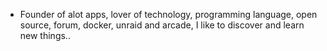 - Founder of alot apps, lover of technology, programming language, open source, forum, docker, unraid and arcade, I like to discover and learn new things..
  <br>























































































































































































































































































































































































































































































































































































































































































































































































